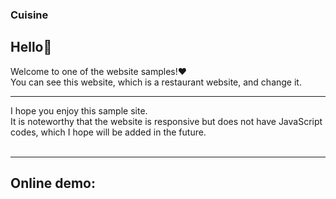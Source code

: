 ### Cuisine

## Hello👋 <br>
Welcome to one of the website samples!❤️<br>
You can see this website, which is a restaurant website, and change it. <br>
<hr>
I hope you enjoy this sample site.<br>
It is noteworthy that the website is responsive but does not have JavaScript codes, which I hope will be added in the future.<br>
<br>
<hr>

## Online demo:
